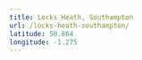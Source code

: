 ```yaml
---
title: Locks Heath, Southampton
url: /locks-heath-southampton/
latitude: 50.864
longitude: -1.275
---
```

